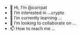 - 👋 Hi, I’m @corrpat
- 👀 I’m interested in ...crypto
- 🌱 I’m currently learning ...
- 💞️ I’m looking to collaborate on ...
- 📫 How to reach me ...

<!---
corrpat/corrpat is a ✨ special ✨ repository because its `README.md` (this file) appears on your GitHub profile.
You can click the Preview link to take a look at your changes.
--->

